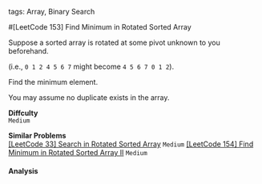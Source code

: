 tags: Array, Binary Search

#[LeetCode 153] Find Minimum in Rotated Sorted Array

Suppose a sorted array is rotated at some pivot unknown to you beforehand.

(i.e., `0 1 2 4 5 6 7` might become `4 5 6 7 0 1 2`).

Find the minimum element.

You may assume no duplicate exists in the array.


**Diffculty**  
`Medium`

**Similar Problems**  
[[LeetCode 33] Search in Rotated Sorted Array]() `Medium`
[[LeetCode 154] Find Minimum in Rotated Sorted Array II]() `Medium`

#### Analysis



